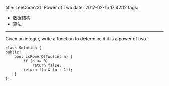title: LeeCode231. Power of Two
date: 2017-02-15 17:42:12
tags:
- 数据结构
- 算法
---

Given an integer, write a function to determine if it is a power of two.


```
class Solution {
public:
    bool isPowerOfTwo(int n) {
        if (n <= 0)
            return false;
        return !(n & (n - 1));
    }
};
```
